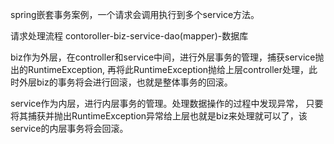 spring嵌套事务案例，一个请求会调用执行到多个service方法。

请求处理流程 contoroller-biz-service-dao(mapper)-数据库

biz作为外层，在controller和service中间，进行外层事务的管理，捕获service抛出的RuntimeException,
再将此RuntimeException抛给上层controller处理，此时外层biz的事务将会进行回滚，也就是整体事务的回滚。

service作为内层，进行内层事务的管理。处理数据操作的过程中发现异常，
只要将其捕获并抛出RuntimeException异常给上层也就是biz来处理就可以了，该service的内层事务将会回滚。